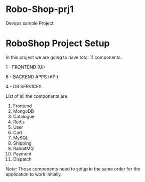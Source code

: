# Robo-Shop-prj1
Devops sample Project


# RoboShop Project Setup 

In this project we are going to have total 11 components. 

1 - FRONTEND (UI)

6 - BACKEND APPS (API)

4 - DB SERVICES 

List of all the components are 

1. Frontend 
2. MongoDB 
3. Catalogue 
4. Redis 
5. User 
6. Cart 
7. MySQL 
8. Shipping 
9. RabbitMQ 
10. Payment 
11. Dispatch

*Note:* Those components need to setup in the same order for the application to work initially.



